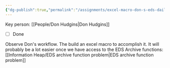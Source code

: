 ```yaml
---
{"dg-publish":true,"permalink":"/assignments/excel-macro-don-s-eds-daily-add-in-workflow/","noteIcon":"","created":"2025-05-20T10:31:34.143-05:00"}
---
```


Key person: [[People/Don Hudgins\|Don Hudgins]]
- [ ] Done

Observe Don's workflow. The build an excel macro to accomplish it.
It will probably be a lot easier once we have access to the EDS Archive functions: [[Information Heap/EDS archive function problem\|EDS archive function problem]]
